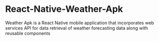 # React-Native-Weather-Apk

Weather Apk is a React Native mobile application that incorporates web services API for data retrieval of weather forecasting data along with reusable components
